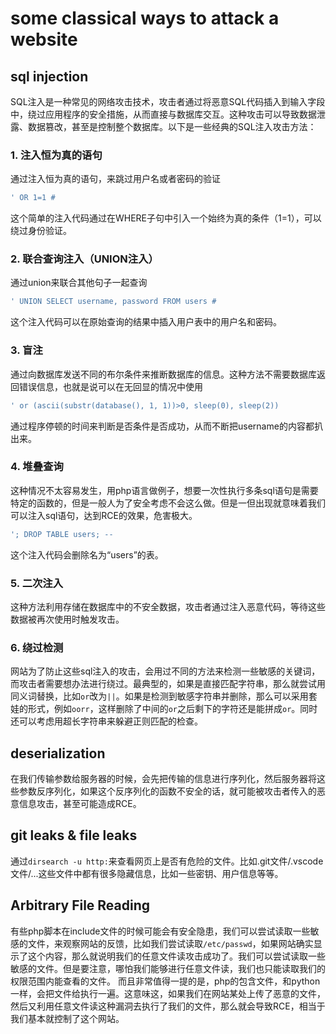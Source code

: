 # some classical ways to attack a website
## sql injection

SQL注入是一种常见的网络攻击技术，攻击者通过将恶意SQL代码插入到输入字段中，绕过应用程序的安全措施，从而直接与数据库交互。这种攻击可以导致数据泄露、数据篡改，甚至是控制整个数据库。以下是一些经典的SQL注入攻击方法：

### 1. **注入恒为真的语句**
通过注入恒为真的语句，来跳过用户名或者密码的验证
```sql
' OR 1=1 #
```
这个简单的注入代码通过在WHERE子句中引入一个始终为真的条件（1=1），可以绕过身份验证。

### 2. **联合查询注入（UNION注入）**
通过union来联合其他句子一起查询

```sql
' UNION SELECT username, password FROM users #
```
这个注入代码可以在原始查询的结果中插入用户表中的用户名和密码。

### 3. **盲注**
通过向数据库发送不同的布尔条件来推断数据库的信息。这种方法不需要数据库返回错误信息，也就是说可以在无回显的情况中使用

```sql
' or (ascii(substr(database(), 1, 1))>0, sleep(0), sleep(2))
```
通过程序停顿的时间来判断是否条件是否成功，从而不断把username的内容都扒出来。

### 4. **堆叠查询**
这种情况不太容易发生，用php语言做例子，想要一次性执行多条sql语句是需要特定的函数的，但是一般人为了安全考虑不会这么做。但是一但出现就意味着我们可以注入sql语句，达到RCE的效果，危害极大。

```sql
'; DROP TABLE users; --
```
这个注入代码会删除名为“users”的表。

### 5. **二次注入**
这种方法利用存储在数据库中的不安全数据，攻击者通过注入恶意代码，等待这些数据被再次使用时触发攻击。

### 6. **绕过检测**
网站为了防止这些sql注入的攻击，会用过不同的方法来检测一些敏感的关键词，而攻击者需要想办法进行绕过。最典型的，如果是直接匹配字符串，那么就尝试用同义词替换，比如`or`改为`||`。如果是检测到敏感字符串并删除，那么可以采用套娃的形式，例如`oorr`，这样删除了中间的`or`之后剩下的字符还是能拼成`or`。同时还可以考虑用超长字符串来躲避正则匹配的检查。

## deserialization
在我们传输参数给服务器的时候，会先把传输的信息进行序列化，然后服务器将这些参数反序列化，如果这个反序列化的函数不安全的话，就可能被攻击者传入的恶意信息攻击，甚至可能造成RCE。

## git leaks & file leaks
通过`dirsearch -u http:`来查看网页上是否有危险的文件。比如.git文件/.vscode文件/...这些文件中都有很多隐藏信息，比如一些密钥、用户信息等等。

## Arbitrary File Reading
有些php脚本在include文件的时候可能会有安全隐患，我们可以尝试读取一些敏感的文件，来观察网站的反馈，比如我们尝试读取`/etc/passwd`，如果网站确实显示了这个内容，那么就说明我们的任意文件读攻击成功了。我们可以尝试读取一些敏感的文件。但是要注意，哪怕我们能够进行任意文件读，我们也只能读取我们的权限范围内能查看的文件。
而且非常值得一提的是，php的包含文件，和python一样，会把文件给执行一遍。这意味这，如果我们在网站某处上传了恶意的文件，然后又利用任意文件读这种漏洞去执行了我们的文件，那么就会导致RCE，相当于我们基本就控制了这个网站。

